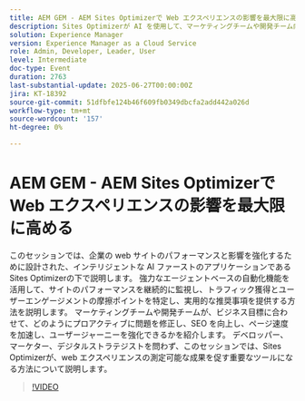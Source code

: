 ```yaml
---
title: AEM GEM - AEM Sites Optimizerで Web エクスペリエンスの影響を最大限に高める
description: Sites Optimizerが AI を使用して、マーケティングチームや開発チーム向けのリアルタイムインサイトとレコメンデーションにより、サイトのパフォーマンス、SEO、ユーザーエンゲージメントを向上させる方法を説明します。
solution: Experience Manager
version: Experience Manager as a Cloud Service
role: Admin, Developer, Leader, User
level: Intermediate
doc-type: Event
duration: 2763
last-substantial-update: 2025-06-27T00:00:00Z
jira: KT-18392
source-git-commit: 51dfbfe124b46f609fb0349dbcfa2add442a026d
workflow-type: tm+mt
source-wordcount: '157'
ht-degree: 0%

---
```



# AEM GEM - AEM Sites Optimizerで Web エクスペリエンスの影響を最大限に高める

このセッションでは、企業の web サイトのパフォーマンスと影響を強化するために設計された、インテリジェントな AI ファーストのアプリケーションであるSites Optimizerの下で説明します。 強力なエージェントベースの自動化機能を活用して、サイトのパフォーマンスを継続的に監視し、トラフィック獲得とユーザーエンゲージメントの摩擦ポイントを特定し、実用的な推奨事項を提供する方法を説明します。 マーケティングチームや開発チームが、ビジネス目標に合わせて、どのようにプロアクティブに問題を修正し、SEO を向上し、ページ速度を加速し、ユーザージャーニーを強化できるかを紹介します。 デベロッパー、マーケター、デジタルストラテジストを問わず、このセッションでは、Sites Optimizerが、web エクスペリエンスの測定可能な成果を促す重要なツールになる方法について説明します。

>[!VIDEO](https://video.tv.adobe.com/v/3464069/?learn=on&enablevpops)
